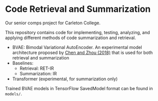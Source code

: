 # Code Retrieval and Summarization
Our senior comps project for Carleton College.

This repository contains code for implementing, testing, analyzing, and applying different methods of code summarization
and retrieval.
- BVAE: Bimodal Variational AutoEncoder. An experimental
model architecture proposed by [Chen and Zhou (2018)](https://dl.acm.org/doi/10.1145/3238147.3240471)
that is used for both retrieval and summarization
- Baselines:
    - Retrieval: RET-IR
    - Summarization: IR
- Transformer (experimental, for summarization only)

Trained BVAE models in TensorFlow SavedModel format can be found in `models/`.
